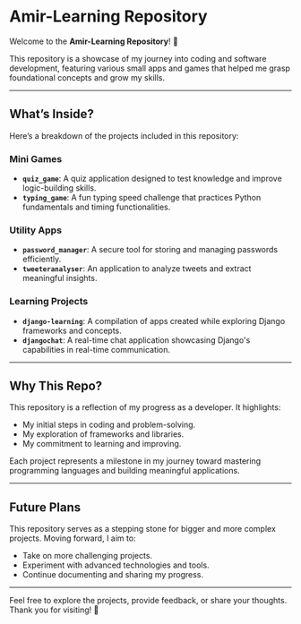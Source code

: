 # Amir-Learning Repository

Welcome to the **Amir-Learning Repository**! 🎉

This repository is a showcase of my journey into coding and software development, featuring various small apps and games that helped me grasp foundational concepts and grow my skills.

---

## **What’s Inside?**

Here’s a breakdown of the projects included in this repository:

### **Mini Games**
- **`quiz_game`**: A quiz application designed to test knowledge and improve logic-building skills.
- **`typing_game`**: A fun typing speed challenge that practices Python fundamentals and timing functionalities.

### **Utility Apps**
- **`password_manager`**: A secure tool for storing and managing passwords efficiently.
- **`tweeteranalyser`**: An application to analyze tweets and extract meaningful insights.

### **Learning Projects**
- **`django-learning`**: A compilation of apps created while exploring Django frameworks and concepts.
- **`djangochat`**: A real-time chat application showcasing Django's capabilities in real-time communication.

---

## **Why This Repo?**

This repository is a reflection of my progress as a developer. It highlights:

- My initial steps in coding and problem-solving.
- My exploration of frameworks and libraries.
- My commitment to learning and improving.

Each project represents a milestone in my journey toward mastering programming languages and building meaningful applications.

---

## **Future Plans**

This repository serves as a stepping stone for bigger and more complex projects. Moving forward, I aim to:

- Take on more challenging projects.
- Experiment with advanced technologies and tools.
- Continue documenting and sharing my progress.

---

Feel free to explore the projects, provide feedback, or share your thoughts. Thank you for visiting! 🚀

